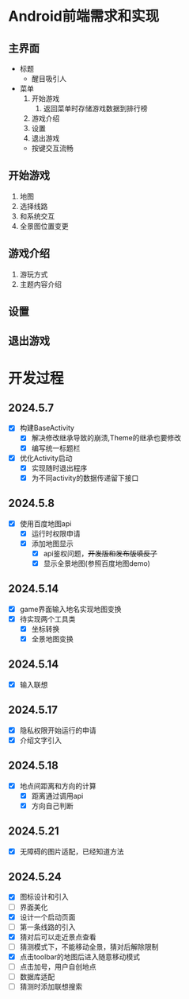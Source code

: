 # Android前端需求和实现

## 主界面
- 标题
  - 醒目吸引人
- 菜单
    1. 开始游戏
        1. 返回菜单时存储游戏数据到排行榜
    2. 游戏介绍
    3. 设置
    4. 退出游戏
    - 按键交互流畅
## 开始游戏
1. 地图
2. 选择线路
3. 和系统交互
4. 全景图位置变更
## 游戏介绍
1. 游玩方式
2. 主题内容介绍
## 设置
## 退出游戏

# 开发过程

## 2024.5.7
- [x] 构建BaseActivity
  - [x] 解决修改继承导致的崩溃,Theme的继承也要修改  
  - [x] 编写统一标题栏
- [x] 优化Activity启动
  - [x] 实现随时退出程序
  - [x] 为不同activity的数据传递留下接口

## 2024.5.8
- [x] 使用百度地图api
  - [x] 运行时权限申请
  - [x] 添加地图显示
    - [x] api鉴权问题，~~开发版和发布版填反了~~
    - [x] 显示全景地图(参照百度地图demo)

## 2024.5.14
- [x] game界面输入地名实现地图变换
- [x] 待实现两个工具类
  - [x] 坐标转换
  - [x] 全景地图变换

## 2024.5.14
- [x] 输入联想

## 2024.5.17
- [x] 隐私权限开始运行的申请
- [x] 介绍文字引入

## 2024.5.18
- [x] 地点间距离和方向的计算
  - [x] 距离通过调用api
  - [x] 方向自己判断

## 2024.5.21
- [x] 无障碍的图片适配，已经知道方法

## 2024.5.24
- [x] 图标设计和引入
- [ ] 界面美化
- [x] 设计一个启动页面
- [ ] 第一条线路的引入
- [x] 猜对后可以走近景点查看
- [ ] 猜测模式下，不能移动全景，猜对后解除限制
- [x] 点击toolbar的地图后进入随意移动模式
- [ ] 点击加号，用户自创地点
- [ ] 数据库适配
- [ ] 猜测时添加联想搜索 